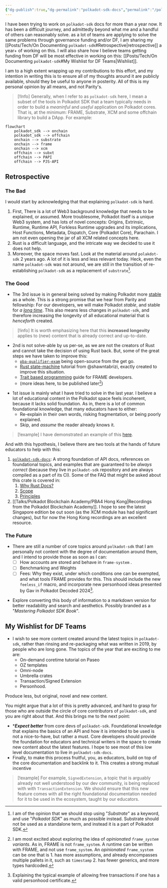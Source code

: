 ```yaml
---
{"dg-publish":true,"dg-permalink":"polkadot-sdk-docs","permalink":"/polkadot-sdk-docs/","created":"2024-07-10T10:48:36.533+01:00","updated":"2024-07-26T10:49:46.751+01:00"}
---
```



I have been trying to work on `polkadot-sdk` docs for more than a year now. It has been a difficult journey, and admittedly beyond what me and a handful of others can reasonably solve. as a lot of teams are applying to solve the same problems through governance funding and/or DF, I am sharing my [[Posts/Tech/On Documenting `polkadot-sdk`#Retrospective\|retrospective]] a year+ of working on this. I will also share how I believe teams getting funding from DF will be most effective in working on this: [[Posts/Tech/On Documenting `polkadot-sdk`#My Wishlist for DF Teams\|Wishlist]]. 

I am to a high extent wrapping up my contributions to this effort, and my intention in writing this is to ensure all of my thoughts around it are publicly available, should they be useful to anyone in posterity. All of this is my personal opinion by all means, and not Parity's. 

> [!Info]  Generally, when I refer to as `polkadot-sdk` here, I mean a subset of the tools in Polkadot SDK that a team typically needs in order to build a *meaninful* and *useful* application on Polkadot cores. That is, at the minimum: FRAME, Substrate, XCM and some offchain library to build a DApp. For example: 

```mermaid
flowchart
	polkadot_sdk --> onchain
	polkadot_sdk --> offchain 
	onchain --> substrate
	onchain --> frame
	onchain --> xcm
	offchain --> subxt
	offchain --> PAPI
	offchain --> PJS-API
```
## Retrospective  
### The Bad  

I would start by acknowledging that that explaining `polkadot-sdk` is hard. 

1. First, There is a lot of Web3 background knowledge that needs to be explained, or assumed. More troublesome, Polkadot itself is a unique Web3 system, and has lots of novel concepts: Origins, Extrinsic, Runtime, Runtime API, Forkless Runtime upgrades and its implications, Host Functions, Metadata, Dispatch, Core (Polkadot Core), Parachain. I am not even opening the jar of all XCM related concepts here. 
2. Rust is a difficult language, and the intricate way we decided to use it does not help.
3. Moreover, the space moves fast. Look at the material around `polakdot-sdk` 2 years ago. A lot of it is less and less relevant today. Heck, even the name `polkadot-sdk` was not around, we are still in the transition of re-establishing `polkadot-sdk` as a replacement of `substrate`[^1].

[^1]: I am of the opinion that we should stop using "*Substrate*" as a keyword, and use "*Polkadot SDK*" as much as possible instead. Substrate should not be used as a standalone term, and instead it is a part of Polkadot SDK. 

### The Good

- The 3rd issue is in general being solved by making Polkadot more [stable](https://forum.polkadot.network/t/stabilizing-polkadot/7175) as a whole. This is a strong promise that we hear from Parity and fellowship: For our developers, we will make Polkadot *stable*, and stable for *a [long time](https://youtu.be/DLofyGI3mw8?si=nJZiVApWTj6ae_Wz&t=1115)*. This also means less changes in `polkadot-sdk`, and therefore increasing the longevity of all educational material that is *henceforth* created.

> [!info] It is worth emphasizing here that this **increased longevity** applies to (new) content that is already correct and up-to-date. 

- 2nd is not solve-able by us per-se, as we are not the creators of Rust and cannot take the decision of using Rust back. But, some of the great steps we have taken to improve this:
	- [`pba-qualifier-exam`](https://github.com/Polkadot-Blockchain-Academy/pba-qualifier-exam) being open-source from the get go.
	- [Rust state-machine](https://www.shawntabrizi.com/rust-state-machine/) tutorial from @shawntabrizi, exactly created to improve this situation.
	- [Trait based programming](https://paritytech.github.io/polkadot-sdk/master/polkadot_sdk_docs/reference_docs/trait_based_programming/index.html) guide for FRAME developers. 
	- (more ideas here, to be published later[^2])
[^2]: I am most excited about exploring the idea of _opinionated `frame_system` variants_. As in, FRAME is not `frame_system`. A runtime can be written with FRAME, and not use `frame_system`. An _opinionated_ `frame_system` can be one that is 1. has more assumptions, and already encompasses multiple pallets in it, such as `timestamp` 2. has fewer generics, and more types hardcoded. 
- 1st issue is mainly what I have tried to solve in the last year. I believe a lot of educational content in the Polkadot space feels incoherent, because it lacks solid foundation. As in, there is a lot of common foundational knowledge, that many educators have to either:
	- Re-explain in their own words, risking fragmentation, or being poorly explained. 
	- Skip, and *assume* the reader already knows it. 

> [!example] I have demonstrated an example of this [here](https://paritytech.github.io/polkadot-sdk/master/polkadot_sdk_docs/meta_contributing/index.html#example-explaining-palletcall). 

And with this hypothesis, I believe there are two tools at the hands of future educators to help with this: 
1. [`polkadot-sdk-docs`](https://paritytech.github.io/polkadot-sdk/master/polkadot_sdk_docs/index.html): A strong foundation of API docs, references on foundational topics, and examples that are guaranteed to be *always correct* (because they live in `polkadot-sdk` repository and are always compiled as a part of its CI). Some of the FAQ that might be asked about this crate is covered in:
	1. [Why Rust Docs?](https://paritytech.github.io/polkadot-sdk/master/polkadot_sdk_docs/meta_contributing/index.html#why-rust-docs)
	2. [Scope](https://paritytech.github.io/polkadot-sdk/master/polkadot_sdk_docs/meta_contributing/index.html#scope) 
	3. [Principles](https://paritytech.github.io/polkadot-sdk/master/polkadot_sdk_docs/meta_contributing/index.html#principles) 
2. [[Talks/Polkadot Blockchain Academy/PBA4 Hong Kong\|Recordings from the Polkadot Blockchain Academy]]. I hope to see the latest Singapore edition be out soon (as the XCM module has had significant changes), but for now the Hong Kong recordings are an excellent resource.
### The Future 

- There are still a number of core topics around `polkadot-sdk` that I am personally not content with the degree of documentation around them, and I intend to provide those as soon as I can: 
	- [ ] How accounts are stored and behave in `frame-system` . 
	- [ ] Benchmarking and Weights 
	- [ ] Fees: Why they exist, under which conditions one can be exempted, and what tools FRAME provides for this. This should include the new `feeless_if` macro, and incorporate new personhood ideas presented by Gav in Polkadot Decoded 2024[^3].
[^3]: Explaining the typical example of allowing free transactions if one has a valid personhood certificate. 
- Explore converting this body of information to a markdown version for better readability and search and aesthetics. Possibly branded as a "*Mastering Polkadot SDK Book*". 
## My Wishlist for DF Teams 

* I wish to see more content created around the latest topics in `polkadot-sdk`, rather than rinsing and re-packaging what was written in 2019, by people who are long gone. The topics of the year that are exciting to me are:
	* On-demand coretime tutorial on Paseo
	* OZ templates
	* Omni-node
	* Umbrella crates
	* Transaction/Signed Extension
	* Personhood. 

Produce less, but original, novel and new content. 

You might argue that a lot of this is pretty advanced, and hard to grasp for those who are outside the circle of core contributors of `polkadot-sdk`, and you are right about that. And this brings me to the next point: 

* ****Expect better*** from core devs of `polkadot-sdk`. Foundational knowledge that explains the basics of an API and how it is intended to be used is not a nice-to-have, but rather a must. Core developers should provide the foundation for educators and technical writers in the space to create new content about the latest features. I hope to see most of this low level documentation to live in `polkadot-sdk-docs`. 
* Finally, to make this process fruitful, you, as educators, build on top of the core documentation and backlink to it. This creates a strong mutual incentive 

> [!example] For example, `SignedExtension`, a topic that is arguably already not well understood by our dev community, is being replaced with with `TransactionExtension`. We should ensure that this new feature comes with all the right foundational documentation needed for it to be used in the ecosystem, taught by our educators. 
